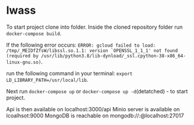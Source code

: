 # lwass
To start project clone into folder.
Inside the cloned repository folder run ```docker-compose build```.

If the following error occurs: 
  ```ERROR: gcloud failed to load: /tmp/_MEIDfZfsW/libssl.so.1.1: version `OPENSSL_1_1_1' not found (required by /usr/lib/python3.8/lib-dynload/_ssl.cpython-38-x86_64-linux-gnu.so)```.
  
run the following command in your terminal: ```export LD_LIBRARY_PATH=/usr/local/lib```.

Next run ```docker-compose up``` or  ```docker-compose up -d```(detatched) - to start project.

Api is then available on localhost:3000/api
Minio server is available on lcoalhsot:9000
MongoDB is reachable on mongodb://<username>:<password>@localhost:27017
